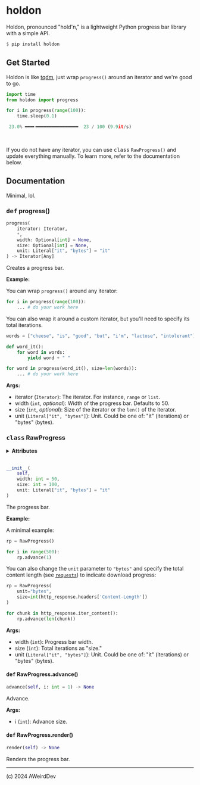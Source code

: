 # holdon

Holdon, pronounced "hold'n," is a lightweight Python progress bar library with a simple API.

```haskell
$ pip install holdon
```

## Get Started

Holdon is like [tqdm](https://pypi.org/project/tqdm), just wrap `progress()` around an iterator and we're good to go.

```python
import time
from holdon import progress

for i in progress(range(100)):
    time.sleep(0.1)
```

```python
 23.0% ━━━╸━━━━━━━━━━━━━━━━  23 / 100 (9.9it/s)
```

<br />

If you do not have any iterator, you can use <kbd>class</kbd> `RawProgress()` and update everything manually. To learn more, refer to the documentation below.

## Documentation

Minimal, lol.

### <kbd>def</kbd> progress()

```python
progress(
    iterator: Iterator, 
    *, 
    width: Optional[int] = None, 
    size: Optional[int] = None,
    unit: Literal["it", "bytes"] = "it"
) -> Iterator[Any]
```

Creates a progress bar.

**Example:**

You can wrap `progress()` around any iterator:

```python
for i in progress(range(100)):
    ... # do your work here
```

You can also wrap it around a custom iterator, but you'll need to specify its total iterations.

```python
words = ["cheese", "is", "good", "but", "i'm", "lactose", "intolerant"]

def word_it():
    for word in words:
        yield word + " "

for word in progress(word_it(), size=len(words)):
    ... # do your work here
```

**Args:**

- iterator (`Iterator`): The iterator. For instance, `range` or `list`.
- width (`int`, *optional*): Width of the progress bar. Defaults to 50.
- size (`int`, *optional*): Size of the iterator or the `len()` of the iterator.
- unit (`Literal["it", "bytes"]`): Unit. Could be one of: "it" (iterations) or "bytes" (bytes).


### <kbd>class</kbd> RawProgress

<details>
    <summary><b>Attributes</b></summary>
<div>

- <kbd>const</kbd> fmt (`str`): Progress bar format.
- <kbd>slots</kbd> width (`int`): Progress bar width.
- <kbd>slots</kbd> size (`int`): Total iterations as "size."
- <kbd>slots</kbd> unit (`Literal["it", "bytes"]`): Unit. Could be one of: "it" (iterations) or "bytes" (bytes).

</p>
</details>

<br />

```python
__init__(
    self, 
    width: int = 50, 
    size: int = 100,
    unit: Literal["it", "bytes"] = "it"
)
```

The progress bar.

**Example:**

A minimal example:

```python
rp = RawProgress()

for i in range(500):
    rp.advance(1)
```

You can also change the `unit` parameter to `"bytes"` and specify the total content length (see [`requests`](https://pypi.org/project/requests)) to indicate download progress:

```python
rp = RawProgress(
    unit="bytes",
    size=int(http_response.headers['Content-Length'])
)

for chunk in http_response.iter_content():
    rp.advance(len(chunk))
```

**Args:**

- width (`int`): Progress bar width.
- size (`int`): Total iterations as "size."
- unit (`Literal["it", "bytes"]`): Unit. Could be one of: "it" (iterations) or "bytes" (bytes).


#### <kbd>def</kbd> RawProgress.advance()

```python
advance(self, i: int = 1) -> None
```

Advance.

**Args:**

- i (`int`): Advance size.

#### <kbd>def</kbd> RawProgress.render()

```python
render(self) -> None
```

Renders the progress bar.

***

(c) 2024 AWeirdDev
